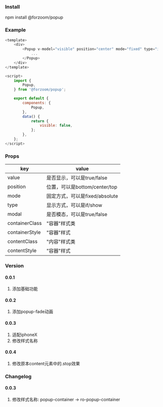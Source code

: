 ### Install

npm install @forzoom/popup

### Example

```javascript
<template>
	<div>
		<Popup v-model="visible" position="center" mode="fixed" type="if" :modal="true">
			...
		</Popup>
	</div>
</template>

<script>
	import {
		Popup,
	} from '@forzoom/popup';

	export default {
		components: {
			Popup,
		},
		data() {
			return {
				visible: false,
			};
		},
	};
</script>
```

### Props

key | value
--- | ---
value|是否显示，可以是true/false
position|位置，可以是bottom/center/top
mode|固定方式，可以是fixed/absolute
type|显示方式，可以是if/show
modal|是否模态，可以是true/false
containerClass|"容器"样式类
containerStyle|"容器"样式
contentClass|"内容"样式类
contentStyle|"容器"样式

### Version

#### 0.0.1

1. 添加基础功能

#### 0.0.2

1. 添加popup-fade动画

#### 0.0.3

1. 适配iphoneX
1. 修改样式名称

#### 0.0.4

1. 修改原本content元素中的.stop效果

### Changelog

#### 0.0.3

1. 修改样式名称: popup-container -> ro-popup-container